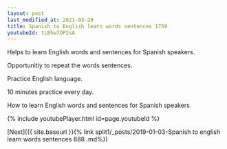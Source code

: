 ```yaml
---
layout: post
last_modified_at: 2021-03-29
title: Spanish to English learn words sentences 1759 
youtubeId: tLBhw7OP2sA
---
```

 
 
Helps to learn English words and sentences for Spanish speakers.

Opportunitiy to repeat the words sentences. 

Practice English language. 
 
10 minutes practice every day. 
 
How to learn English words and sentences for Spanish speakers 
 
{% include youtubePlayer.html id=page.youtubeId %}
 
 
[Next]({{ site.baseurl }}{% link  split1/_posts/2019-01-03-Spanish to english learn words sentences 888 .md%})
 
